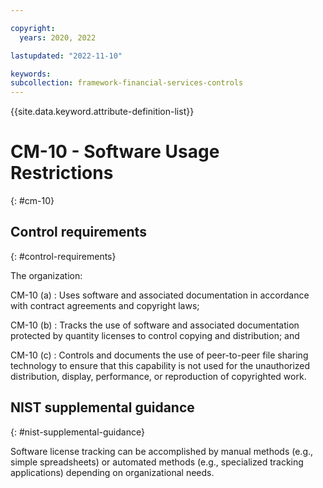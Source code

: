 ```yaml
---

copyright:
  years: 2020, 2022

lastupdated: "2022-11-10"

keywords: 
subcollection: framework-financial-services-controls
---
```


{{site.data.keyword.attribute-definition-list}}

               
# CM-10 - Software Usage Restrictions
{: #cm-10}

## Control requirements
{: #control-requirements}

The organization:

CM-10 (a)
    : Uses software and associated documentation in accordance with contract agreements and copyright laws;

CM-10 (b)
    : Tracks the use of software and associated documentation protected by quantity licenses to control copying and distribution; and

CM-10 (c)
    : Controls and documents the use of peer-to-peer file sharing technology to ensure that this capability is not used for the unauthorized distribution, display, performance, or reproduction of copyrighted work.

## NIST supplemental guidance
{: #nist-supplemental-guidance}

Software license tracking can be accomplished by manual methods (e.g., simple spreadsheets) or automated methods (e.g., specialized tracking applications) depending on organizational needs.





